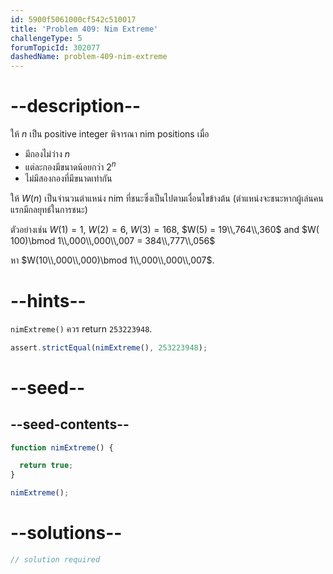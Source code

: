 ```yaml
---
id: 5900f5061000cf542c510017
title: 'Problem 409: Nim Extreme'
challengeType: 5
forumTopicId: 302077
dashedName: problem-409-nim-extreme
---
```


# --description--

ให้ $n$ เป็น positive integer พิจารณา nim positions เมื่อ

- มีกองไม่ว่าง $n$
- แต่ละกองมีขนาดน้อยกว่า $2^n$
- ไม่มีสองกองที่มีขนาดเท่ากัน

ให้ $W(n)$ เป็นจำนวนตำแหน่ง nim ที่ชนะซึ่งเป็นไปตามเงื่อนไขข้างต้น (ตำแหน่งจะชนะหากผู้เล่นคนแรกมีกลยุทธ์ในการชนะ)

ตัวอย่างเช่น $W(1) = 1$, $W(2) = 6$, $W(3) = 168$, $W(5) = 19\\,764\\,360$ and $W( 100)\bmod 1\\,000\\,000\\,007 = 384\\,777\\,056$

หา $W(10\\,000\\,000)\bmod 1\\,000\\,000\\,007$.

# --hints--

`nimExtreme()` ควร return `253223948`.

```js
assert.strictEqual(nimExtreme(), 253223948);
```

# --seed--

## --seed-contents--

```js
function nimExtreme() {

  return true;
}

nimExtreme();
```

# --solutions--

```js
// solution required
```
